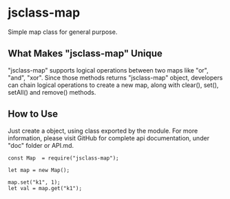 # jsclass-map
Simple map class for general purpose.

## What Makes "jsclass-map" Unique
"jsclass-map" supports logical operations between two maps like "or", "and", "xor".
Since those methods returns "jsclass-map" object, developers can chain logical
operations to create a new map, along with clear(), set(), setAll() and remove() methods.

## How to Use
Just create a object, using class exported by the module.
For more information, please visit GitHub for complete api documentation, under
"doc" folder or API.md.
```
const Map  = require("jsclass-map");

let map = new Map();

map.set("k1", 1);
let val = map.get("k1");
```
